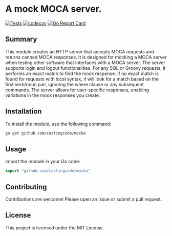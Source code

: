 # A mock MOCA server.

[![Tests](https://github.com/castingcode/mocaprotocol/actions/workflows/ci-test.yml/badge.svg)](https://github.com/castingcode/mocaprotocol/actions/workflows/ci-test.yml)
[![codecov](https://codecov.io/gh/castingcode/mocaprotocol/graph/badge.svg?token=C7EUFCEHED)](https://codecov.io/gh/castingcode/mocaprotocol)
[![Go Report Card](https://goreportcard.com/badge/github.com/castingcode/mocaprotocol)](https://goreportcard.com/report/github.com/castingcode/mocaprotocol)


## Summary

This module creates an HTTP server that accepts MOCA requests and returns canned MOCA responses. 
It is designed for mocking a MOCA server when testing other software that interfaces with a MOCA server. 
The server supports login and logout functionalities. 
For any SQL or Groovy requests, it performs an exact match to find the mock response. 
If no exact match is found for requests with local syntax, it will look for a match based on the first verb/noun pair, 
ignoring the where clause or any subsequent commands. The server allows for user-specific responses, 
enabling variations in the mock responses you create.


## Installation

To install the module, use the following command:

```sh
go get github.com/castingcode/mocka
```

## Usage

Import the module in your Go code:

```go
import "github.com/castingcode/mocka"
```

## Contributing

Contributions are welcome! Please open an issue or submit a pull request.

## License

This project is licensed under the MIT License.